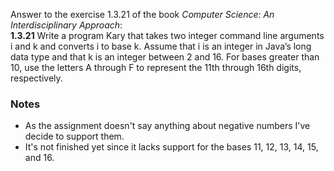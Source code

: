 Answer to the exercise 1.3.21 of the book <i>Computer Science: An Interdisciplinary Approach</i>:\
<b>1.3.21</b> Write a program Kary that takes two integer command line arguments i and k and converts i to base k. Assume that i is an integer in Java’s long data type and that k is an integer between 2 and 16. For bases greater than 10, use the letters A through F to represent the 11th through 16th digits, respectively.
### Notes
* As the assignment doesn't say anything about negative numbers I've decide to support them.
* It's not finished yet since it lacks support for the bases 11, 12, 13, 14, 15, and 16.
